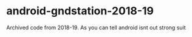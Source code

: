 # android-gndstation-2018-19
Archived code from 2018-19. As you can tell android isnt out strong suit
